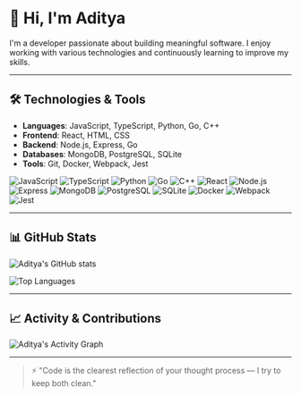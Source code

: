 # 👋 Hi, I'm Aditya

I'm a developer passionate about building meaningful software. I enjoy working with various technologies and continuously learning to improve my skills.

---

## 🛠️ Technologies & Tools

- **Languages**: JavaScript, TypeScript, Python, Go, C++
- **Frontend**: React, HTML, CSS
- **Backend**: Node.js, Express, Go
- **Databases**: MongoDB, PostgreSQL, SQLite
- **Tools**: Git, Docker, Webpack, Jest

![JavaScript](https://img.shields.io/badge/JavaScript-ES6+-F7DF1E?logo=javascript&logoColor=white)
![TypeScript](https://img.shields.io/badge/TypeScript-4.4-3178C6?logo=typescript&logoColor=white)
![Python](https://img.shields.io/badge/Python-3.9-3776AB?logo=python&logoColor=white)
![Go](https://img.shields.io/badge/Go-1.16-00ADD8?logo=go&logoColor=white)
![C++](https://img.shields.io/badge/C++-17-00599C?logo=cplusplus&logoColor=white)
![React](https://img.shields.io/badge/React-17.0-61DAFB?logo=react&logoColor=white)
![Node.js](https://img.shields.io/badge/Node.js-14.17-339933?logo=nodedotjs&logoColor=white)
![Express](https://img.shields.io/badge/Express-4.17-000000?logo=express&logoColor=white)
![MongoDB](https://img.shields.io/badge/MongoDB-4.4-47A248?logo=mongodb&logoColor=white)
![PostgreSQL](https://img.shields.io/badge/PostgreSQL-13-336791?logo=postgresql&logoColor=white)
![SQLite](https://img.shields.io/badge/SQLite-3-003B57?logo=sqlite&logoColor=white)
![Docker](https://img.shields.io/badge/Docker-20.10-2496ED?logo=docker&logoColor=white)
![Webpack](https://img.shields.io/badge/Webpack-5.0-8DD6F9?logo=webpack&logoColor=white)
![Jest](https://img.shields.io/badge/Jest-27.0-C21325?logo=jest&logoColor=white)


---

## 📊 GitHub Stats

![Aditya's GitHub stats](https://github-readme-stats.vercel.app/api?username=adityaupadhyay0&show_icons=true&theme=radical)

![Top Languages](https://github-readme-stats.vercel.app/api/top-langs/?username=adityaupadhyay0&layout=compact&theme=radical)


---

## 📈 Activity & Contributions

![Aditya's Activity Graph](https://github-readme-activity-graph.vercel.app/graph?username=adityaupadhyay0&theme=github)

---


> ⚡ "Code is the clearest reflection of your thought process — I try to keep both clean."

